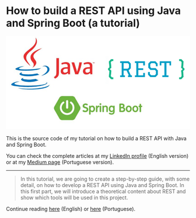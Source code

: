 # How to build a REST API using Java and Spring Boot (a tutorial)
![mainImage](src/main/resources/images/java-spring-rest.png)

This is the source code of my tutorial on how to build a REST API with Java and Spring Boot.

You can check the complete articles at my [LinkedIn profile](https://www.linkedin.com/in/hsuguihura/) (English version) or at my [Medium page](https://hiiki.medium.com/) (Portuguese version).

---

>In this tutorial, we are going to create a step-by-step guide, with some detail, on how to develop a REST API using Java and Spring Boot. In this first part, we will introduce a theoretical content about REST and show which tools will be used in this project.

Continue reading [here](https://www.linkedin.com/pulse/rest-api-java-spring-boot-part-1-setting-up-henrique-suguihura/) (English) or [here](https://hiiki.medium.com/api-rest-com-java-e-spring-boot-parte-1-56d88e262ff5) (Portuguese).
